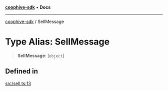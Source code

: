 [**coophive-sdk**](../README.md) • **Docs**

***

[coophive-sdk](../globals.md) / SellMessage

# Type Alias: SellMessage

> **SellMessage**: [`object`]

## Defined in

[src/sell.ts:13](https://github.com/CoopHive/coophive-sdk/blob/0566794b0d4e977b07da040496c8b6dca5eb89e3/src/sell.ts#L13)
